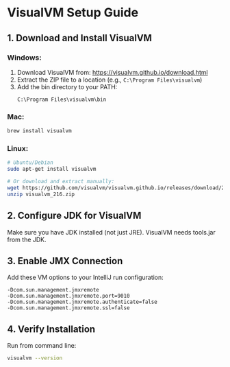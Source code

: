 # VisualVM Setup Guide

## 1. Download and Install VisualVM

### Windows:
1. Download VisualVM from: https://visualvm.github.io/download.html
2. Extract the ZIP file to a location (e.g., `C:\Program Files\visualvm`)
3. Add the bin directory to your PATH:
   ```
   C:\Program Files\visualvm\bin
   ```

### Mac:
```bash
brew install visualvm
```

### Linux:
```bash
# Ubuntu/Debian
sudo apt-get install visualvm

# Or download and extract manually:
wget https://github.com/visualvm/visualvm.github.io/releases/download/2.1.6/visualvm_216.zip
unzip visualvm_216.zip
```

## 2. Configure JDK for VisualVM

Make sure you have JDK installed (not just JRE). VisualVM needs tools.jar from the JDK.

## 3. Enable JMX Connection

Add these VM options to your IntelliJ run configuration:
```
-Dcom.sun.management.jmxremote
-Dcom.sun.management.jmxremote.port=9010
-Dcom.sun.management.jmxremote.authenticate=false
-Dcom.sun.management.jmxremote.ssl=false
```

## 4. Verify Installation
Run from command line:
```bash
visualvm --version
```